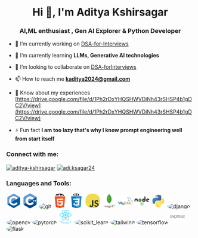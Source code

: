 <h1 align="center">Hi 👋, I'm Aditya Kshirsagar</h1>
<h3 align="center">AI,ML enthusiast , Gen AI Explorer & Python Developer</h3>

- 🔭 I’m currently working on [DSA-for-Interviews](https://github.com/Spidey24/DSA-for-Interviews)

- 🌱 I’m currently learning **LLMs, Generative AI technologies**

- 👯 I’m looking to collaborate on [DSA-forInterviews](https://github.com/Spidey24/DSA-for-Interviews)

- 📫 How to reach me **kaditya2024@gmail.com**

- 📄 Know about my experiences [https://drive.google.com/file/d/1Ph2rDxYHQSHWVDiNh43rSHSP4b1gDC2V/view](https://drive.google.com/file/d/1Ph2rDxYHQSHWVDiNh43rSHSP4b1gDC2V/view)

- ⚡ Fun fact **I am too lazy that's why I know prompt engineering well from start itself**

<h3 align="left">Connect with me:</h3>
<p align="left">
<a href="https://www.linkedin.com/in/aditya-kshirsagar-376806220/" target="blank"><img align="center" src="https://raw.githubusercontent.com/rahuldkjain/github-profile-readme-generator/master/src/images/icons/Social/linked-in-alt.svg" alt="aditya-kshirsagar" height="30" width="40" /></a>
<a href="https://instagram.com/adi.ksagar24" target="blank"><img align="center" src="https://raw.githubusercontent.com/rahuldkjain/github-profile-readme-generator/master/src/images/icons/Social/instagram.svg" alt="adi.ksagar24" height="30" width="40" /></a>
</p>

<h3 align="left">Languages and Tools:</h3>
<p align="left">
<img src="https://raw.githubusercontent.com/devicons/devicon/master/icons/c/c-original.svg" alt="c" width="40" height="40" style="background-color: white; border-radius: 50%;" />
<img src="https://raw.githubusercontent.com/devicons/devicon/master/icons/cplusplus/cplusplus-original.svg" alt="cplusplus" width="40" height="40" style="background-color: white; border-radius: 50%;" />
<img src="https://www.vectorlogo.zone/logos/git-scm/git-scm-icon.svg" alt="git" width="40" height="40" style="background-color: white; border-radius: 50%;" />
<img src="https://raw.githubusercontent.com/devicons/devicon/master/icons/html5/html5-original-wordmark.svg" alt="html5" width="40" height="40" style="background-color: white; border-radius: 50%;" />
  <img src="https://raw.githubusercontent.com/devicons/devicon/master/icons/css3/css3-original-wordmark.svg" alt="css3" width="40" height="40" style="background-color: white; border-radius: 50%;" />
<img src="https://raw.githubusercontent.com/devicons/devicon/master/icons/javascript/javascript-original.svg" alt="javascript" width="40" height="40" style="background-color: white; border-radius: 50%;" />
<img src="https://raw.githubusercontent.com/devicons/devicon/master/icons/mongodb/mongodb-original-wordmark.svg" alt="mongodb" width="40" height="40" style="background-color: white; border-radius: 50%;" />
<img src="https://raw.githubusercontent.com/devicons/devicon/master/icons/mysql/mysql-original-wordmark.svg" alt="mysql" width="40" height="40" style="background-color: white; border-radius: 50%;" />
<img src="https://raw.githubusercontent.com/devicons/devicon/master/icons/nodejs/nodejs-original-wordmark.svg" alt="nodejs" width="40" height="40" style="background-color: white; border-radius: 50%;" />
<img src="https://raw.githubusercontent.com/devicons/devicon/master/icons/python/python-original.svg" alt="python" width="40" height="40" style="background-color: white; border-radius: 50%;" />
<img src="https://cdn.worldvectorlogo.com/logos/django.svg" alt="django" width="40" height="40" style="background-color: white; border-radius: 50%;" />
<img src="https://www.vectorlogo.zone/logos/opencv/opencv-icon.svg" alt="opencv" width="40" height="40" style="background-color: white; border-radius: 50%;" />
<img src="https://www.vectorlogo.zone/logos/pytorch/pytorch-icon.svg" alt="pytorch" width="40" height="40" style="background-color: white; border-radius: 50%;" />
<img src="https://raw.githubusercontent.com/devicons/devicon/master/icons/react/react-original-wordmark.svg" alt="react" width="40" height="40" style="background-color: white; border-radius: 50%;" />
<img src="https://upload.wikimedia.org/wikipedia/commons/0/05/Scikit_learn_logo_small.svg" alt="scikit_learn" width="40" height="40" style="background-color: white; border-radius: 50%;" />
<img src="https://www.vectorlogo.zone/logos/tailwindcss/tailwindcss-icon.svg" alt="tailwind" width="40" height="40" style="background-color: white; border-radius: 50%;" />
<img src="https://www.vectorlogo.zone/logos/tensorflow/tensorflow-icon.svg" alt="tensorflow" width="40" height="40" style="background-color: white; border-radius: 50%;" />
<img src="https://raw.githubusercontent.com/devicons/devicon/master/icons/express/express-original-wordmark.svg" alt="express" width="40" height="40" style="background-color: white; border-radius: 50%;" />
<img src="https://www.vectorlogo.zone/logos/pocoo_flask/pocoo_flask-icon.svg" alt="flask" width="40" height="40" style="background-color: white; border-radius: 50%;" />
</p>




